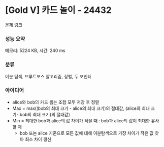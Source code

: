 # [Gold V] 카드 놀이 - 24432 

[문제 링크](https://www.acmicpc.net/problem/24432) 

### 성능 요약

메모리: 5224 KB, 시간: 240 ms

### 분류

이분 탐색, 브루트포스 알고리즘, 정렬, 두 포인터

### 아이디어

- alice와 bob의 카드 뽑는 조합 모두 저장 후 정렬
- Max = max((bob의 최대 크기 - alice의 최대 크기)의 절대값, (alice의 최대 크기- bob의 최대 크기)의 절대값)
- Min = 최대한 bob과 alice의 값 차이가 작을 때 : bob과 alice의 값이 최대한 유사할 때
	- bob 또는 alice 기준으로 모든 값에 대해 이분탐색으로 가장 차이가 작은 값 찾아 최소 차이 갱신
